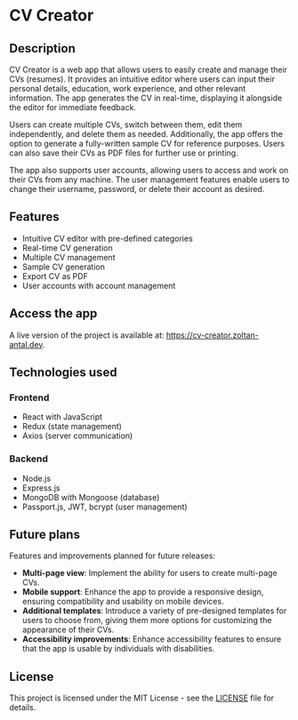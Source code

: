 # CV Creator

## Description

CV Creator is a web app that allows users to easily create and manage their CVs (resumes). It provides an intuitive editor where users can input their personal details, education, work experience, and other relevant information. The app generates the CV in real-time, displaying it alongside the editor for immediate feedback.

Users can create multiple CVs, switch between them, edit them independently, and delete them as needed. Additionally, the app offers the option to generate a fully-written sample CV for reference purposes. Users can also save their CVs as PDF files for further use or printing.

The app also supports user accounts, allowing users to access and work on their CVs from any machine. The user management features enable users to change their username, password, or delete their account as desired.

## Features

- Intuitive CV editor with pre-defined categories
- Real-time CV generation
- Multiple CV management
- Sample CV generation
- Export CV as PDF
- User accounts with account management

## Access the app

A live version of the project is available at: https://cv-creator.zoltan-antal.dev.

## Technologies used

### Frontend

- React with JavaScript
- Redux (state management)
- Axios (server communication)

### Backend

- Node.js
- Express.js
- MongoDB with Mongoose (database)
- Passport.js, JWT, bcrypt (user management)

## Future plans

Features and improvements planned for future releases:

- **Multi-page view**: Implement the ability for users to create multi-page CVs.
- **Mobile support**: Enhance the app to provide a responsive design, ensuring compatibility and usability on mobile devices.
- **Additional templates**: Introduce a variety of pre-designed templates for users to choose from, giving them more options for customizing the appearance of their CVs.
- **Accessibility improvements**: Enhance accessibility features to ensure that the app is usable by individuals with disabilities.

## License

This project is licensed under the MIT License - see the [LICENSE](LICENSE.md) file for details.

